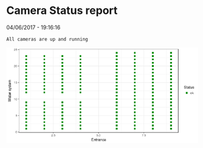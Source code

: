 Camera Status report
================
04/06/2017 - 19:16:16

    All cameras are up and running

![](camreport_files/figure-markdown_github/unnamed-chunk-2-1.png)
